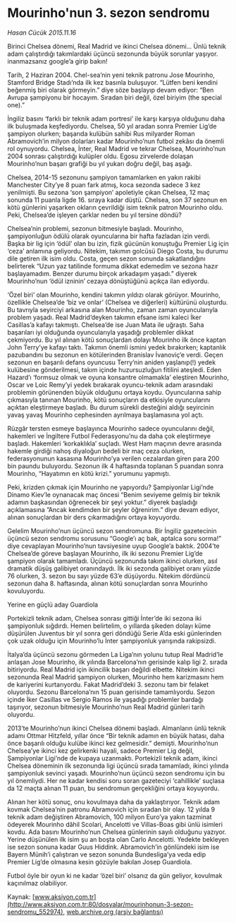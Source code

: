 # Mourinho'nun 3. sezon sendromu

*Hasan Cücük 2015.11.16*

<div class="pNewsDetailMainContent ctx_content" itemprop="articleBody">
 <p>
  Birinci Chelsea dönemi, Real Madrid ve ikinci Chelsea dönemi... Ünlü teknik adam çalıştırdığı takımlardaki üçüncü sezonunda büyük sorunlar yaşıyor. inanmazsanız google’a girip bakın!
 </p>
 <p>
  Tarih, 2 Haziran 2004. Chel-sea’nin yeni teknik patronu Jose Mourinho, Stamford Bridge Stadı’nda ilk kez basınla buluşuyor. “Lütfen beni kendini beğenmiş biri olarak görmeyin.” diye söze başlayıp devam ediyor: “Ben Avrupa şampiyonu bir hocayım. Sıradan biri değil, özel biriyim (the special one).”
 </p>
 <p>
  İngiliz basını ‘farklı bir teknik adam portresi’ ile karşı karşıya olduğunu daha ilk buluşmada keşfediyordu. Chelsea, 50 yıl aradan sonra Premier Lig’de şampiyon olurken; başarıda kulübün sahibi Rus milyarder Roman Abramovich’in milyon dolarları kadar Mourinho’nun futbol zekâsı da önemli rol oynuyordu. Chelsea, İnter, Real Madrid ve tekrar Chelsea, Mourinho’nun 2004 sonrası çalıştırdığı kulüpler oldu. Egosu zirvelerde dolaşan Mourinho’nun başarı grafiği bu yıl yukarı doğru değil, baş aşağı.
 </p>
 <p>
  Chelsea, 2014-15 sezonunu şampiyon tamamlarken en yakın rakibi Manchester City’ye 8 puan fark atmış, koca sezonda sadece 3 kez yenilmişti. Bu sezona ‘son şampiyon’ apoletiyle çıkan Chelsea, 12 maç sonunda 11 puanla ligde 16. sıraya kadar düştü. Chelsea, son 37 sezonun en kötü günlerini yaşarken okların çevrildiği isim teknik patron Mourinho oldu. Peki, Chelsea’de işleyen çarklar neden bu yıl tersine döndü?
 </p>
 <p>
  Chelsea’nin problemi, sezonun bitmesiyle başladı. Mourinho, şampiyonluğun ödülü olarak oyuncularına bir hafta fazladan izin verdi. Başka bir lig için ‘ödül’ olan bu izin, fizik gücünün konuştuğu Premier Lig için ‘ceza’ anlamına geliyordu. Nitekim, takımın golcüsü Diego Costa, bu durumu dile getiren ilk isim oldu. Costa, geçen sezon sonunda sakatlandığını belirterek “Uzun yaz tatilinde formuma dikkat edemedim ve sezona hazır başlayamadım. Benzer durumu birçok arkadaşım yaşadı.” diyerek Mourinho’nun ‘ödül izninin’ cezaya dönüştüğünü açıkça ilan ediyordu.
 </p>
 <p>
  ‘Özel biri’ olan Mourinho, kendini takımın yıldızı olarak görüyor. Mourinho, özellikle Chelsea’de ‘biz ve onlar’ (Chelsea ve diğerleri) kültürünü oluşturdu. Bu tavrıyla seyirciyi arkasına alan Mourinho, zaman zaman oyuncularıyla problem yaşadı. Real Madrid’deyken takımın efsane ismi kaleci İker Casillas’a kafayı takmıştı. Chelsea’de ise Juan Mata ile uğraştı. Saha başarıları iyi olduğunda oyuncularıyla yaşadığı problemler dikkat çekmiyordu. Bu yıl alınan kötü sonuçlardan dolayı Mourinho ilk önce kaptan John Terry’ye kafayı taktı. Takımın önemli ismini yedek bırakırken; kaptanlık pazubandını bu sezonun en kötülerinden Branislav İvanoviç’e verdi. Geçen sezonun en başarılı defans oyuncusu Terry’nin aniden yaşlanıp(!) yedek kulübesine gönderilmesi, takım içinde huzursuzluğun fitilini ateşledi. Eden Hazard’ı ‘formsuz olmak ve oyuna konsantre olmamakla’ eleştiren Mourinho, Oscar ve Loic Remy’yi yedek bırakarak oyuncu-teknik adam arasındaki problemin görünenden büyük olduğunu ortaya koydu. Oyuncularına sahip çıkmasıyla tanınan Mourinho, kötü sonuçların da etkisiyle oyuncularını açıktan eleştirmeye başladı. Bu durum sürekli desteğini aldığı seyircinin yavaş yavaş Mourinho cephesinden ayrılmaya başlamasına yol açtı.
 </p>
 <p>
  Rüzgâr tersten esmeye başlayınca Mourinho sadece oyuncularını değil, hakemleri ve İngiltere Futbol Federasyonu’nu da daha çok eleştirmeye başladı. Hakemleri ‘korkaklıkla’ suçladı. West Ham maçının devre arasında hakemle girdiği nahoş diyaloğun bedeli bir maç ceza olurken, federasyonunun kasasına Mourinho’ya verilen cezalardan giren para 200 bin paundu buluyordu. Sezonun ilk 4 haftasında toplanan 5 puandan sonra Mourinho, “Hayatımın en kötü krizi.” yorumunu yapmıştı.
 </p>
 <p>
  Peki, krizden çıkmak için Mourinho ne yapıyordu? Şampiyonlar Ligi’nde Dinamo Kiev’le oynanacak maç öncesi “Benim seviyeme gelmiş bir teknik adamın başkasından öğrenecek bir şeyi yoktur.” diyerek başladığı açıklamasına ”Ancak kendimden bir şeyler öğrenirim.” diye devam ediyor, alınan sonuçlardan bir ders çıkarmadığını ortaya koyuyordu.
 </p>
 <p>
  Gelelim Mourinho’nun üçüncü sezon sendromuna. Bir İngiliz gazetecinin üçüncü sezon sendromu sorusunu “Google’ı aç bak, aptalca soru sorma!” diye cevaplayan Mourinho’nun tavsiyesine uyup Google’a baktık. 2004’te Chelsea’de göreve başlayan Mourinho, ilk iki sezonu Premier Lig’de şampiyon olarak tamamladı. Üçüncü sezonunda takım ikinci olurken, asıl dramatik düşüş galibiyet oranındaydı. İlk iki sezonda galibiyet oranı yüzde 76 olurken, 3. sezon bu sayı yüzde 63’e düşüyordu. Nitekim dördüncü sezonun daha 8. haftasında, alınan kötü sonuçlardan sonra Mourinho kovuluyordu.
 </p>
 <p>
  Yerine en güçlü aday Guardiola
 </p>
 <p>
  Portekizli teknik adam, Chelsea sonrası gittiği İnter’de iki sezona iki şampiyonluk sığdırdı. Hemen belirtelim, o yıllarda şikeden dolayı küme düşürülen Juventus bir yıl sonra geri döndüğü Serie A’da eski günlerinden çok uzak olduğu için Mourinho’lu İnter şampiyonluk yarışında rakipsizdi.
 </p>
 <p>
  İtalya’da üçüncü sezonu görmeden La Liga’nın yolunu tutup Real Madrid’le anlaşan Jose Mourinho, ilk yılında Barcelona’nın gerisinde kalıp ligi 2. sırada bitiriyordu. Real Madrid için ikincilik başarı değildi elbette. Nitekim ikinci sezonunda Real Madrid şampiyon olurken, Mourinho hem karizmasını hem de kariyerini kurtarıyordu. Fakat Madrid’deki 3. sezonu tam bir felaket oluyordu. Sezonu Barcelona’nın 15 puan gerisinde tamamlıyordu. Sezon içinde İker Casillas ve Sergio Ramos ile yaşadığı problemler bardağı taşırıyor, sezonun bitmesiyle Mourinho’nun Real Madrid günleri tarih oluyordu.
 </p>
 <p>
  2013’te Mourinho’nun ikinci Chelsea dönemi başladı. Almanların ünlü teknik adamı Ottmar Hitzfeld, yıllar önce “Bir teknik adamın en büyük hatası, daha önce başarılı olduğu kulübe ikinci kez gelmesidir.” demişti. Mourinho’nun Chelsea’ye ikinci kez gelirkenki hayali, sadece Premier Lig değil, Şampiyonlar Ligi’nde de kupaya uzanmaktı. Portekizli teknik adam, ikinci Chelsea döneminin ilk sezonunda ligi üçüncü sırada tamamladı, ikinci yılında şampiyonluk sevinci yaşadı. Mourinho’nun üçüncü sezon sendromu için bu yıl önemliydi. Her ne kadar kendisi soru soran gazeteciyi ‘cahillikle’ suçlasa da 12 maçta alınan 11 puan, bu sendromun gerçekliğini ortaya koyuyordu.
 </p>
 <p>
  Alınan her kötü sonuç, onu kovulmaya daha da yaklaştırıyor. Teknik adam kovmak Chelsea’nin patronu Abramovich için sıradan bir olay. 12 yılda 9 teknik adam değiştiren Abramovich, 100 milyon Euro’ya yakın tazminat ödeyerek Mourinho dâhil Scolari, Ancelotti ve Villas-Boas gibi ünlü isimleri kovdu. Ada basını Mourinho’nun Chelsea günlerinin sayılı olduğunu yazıyor. Yerine düşünülen ilk isim şu an boşta olan Carlo Ancelotti. Yedekte bekleyen ise sezon sonuna kadar Guus Hiddink. Abramovich’in gönlündeki isim ise Bayern Münih’i çalıştıran ve sezon sonunda Bundesliga’ya veda edip Premier Lig’de olmasına kesin gözüyle bakılan Josep Guardiola.
 </p>
 <p>
  Futbol öyle bir oyun ki ne kadar ‘özel biri’ olsanız da gün geliyor, kovulmak kaçınılmaz olabiliyor.
 </p>
</div>


Kaynak: [www.aksiyon.com.tr](http://www.aksiyon.com.tr:80/dosyalar/mourinhonun-3-sezon-sendromu_552974), [web.archive.org (arşiv bağlantısı)](http://web.archive.org/web/20151120040633/http://www.aksiyon.com.tr:80/dosyalar/mourinhonun-3-sezon-sendromu_552974)
